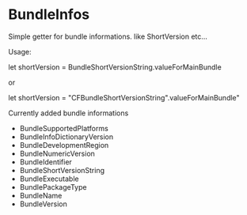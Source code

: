 # BundleInfos

Simple getter for bundle informations. like ShortVersion etc...

Usage:

let shortVersion = BundleShortVersionString.valueForMainBundle

or

let shortVersion = "CFBundleShortVersionString".valueForMainBundle"

Currently added bundle informations

- BundleSupportedPlatforms
- BundleInfoDictionaryVersion
- BundleDevelopmentRegion
- BundleNumericVersion
- BundleIdentifier
- BundleShortVersionString
- BundleExecutable
- BundlePackageType
- BundleName
- BundleVersion
